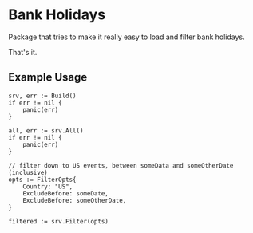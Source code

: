 # Bank Holidays

Package that tries to make it really easy to load and filter bank holidays.

That's it.

## Example Usage

```
srv, err := Build()
if err != nil {
    panic(err)
}

all, err := srv.All()
if err != nil {
    panic(err)
}

// filter down to US events, between someData and someOtherDate (inclusive)
opts := FilterOpts{
    Country: "US",
	ExcludeBefore: someDate,
    ExcludeBefore: someOtherDate,
}

filtered := srv.Filter(opts)
```
